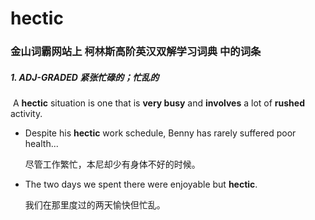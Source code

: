 # hectic

### 金山词霸网站上 柯林斯高阶英汉双解学习词典 中的词条

##### 1. ADJ-GRADED 紧张忙碌的；忙乱的

​	A **hectic** situation is one that is **very busy** and **involves** a lot of **rushed** activity.

- Despite his **hectic** work schedule, Benny has rarely suffered poor health...

  尽管工作繁忙，本尼却少有身体不好的时候。

- The two days we spent there were enjoyable but **hectic**.

  我们在那里度过的两天愉快但忙乱。